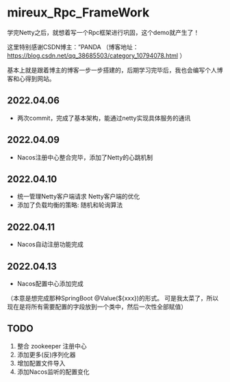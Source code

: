 # mireux_Rpc_FrameWork

学完Netty之后，就想着写一个Rpc框架进行巩固，这个demo就产生了！

这里特别感谢CSDN博主：”PANDA （博客地址：https://blog.csdn.net/qq_38685503/category_10794078.html ）

基本上就是跟着博主的博客一步一步搭建的，后期学习完毕后，我也会编写个人博客和心得到网站。

## 2022.04.06

- 两次commit，完成了基本架构，能通过netty实现具体服务的通讯

## 2022.04.09

- Nacos注册中心整合完毕，添加了Netty的心跳机制

## 2022.04.10

- 统一管理Netty客户端请求 Netty客户端的优化
- 添加了负载均衡的策略: 随机和轮询算法

## 2022.04.11

- Nacos自动注册功能完成

## 2022.04.13

- Nacos配置中心添加完成

（本意是想完成那种SpringBoot @Value(${xxx})的形式。 可是我太菜了，所以现在是将所有需要配置的字段放到一个类中，然后一次性全部赋值）

## TODO

1. 整合 zookeeper 注册中心
2. 添加更多(反)序列化器
3. 增加配置文件导入
4. 添加Nacos监听的配置变化
